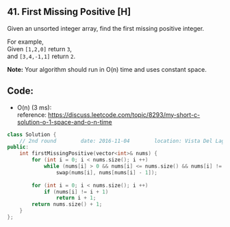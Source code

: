 ## 41. First Missing Positive [H]
Given an unsorted integer array, find the first missing positive integer.

For example,   
Given `[1,2,0]` return `3`,   
and `[3,4,-1,1]` return `2`.

**Note:** Your algorithm should run in O(n) time and uses constant space.

## Code:
- O(n) (3 ms):   
reference: https://discuss.leetcode.com/topic/8293/my-short-c-solution-o-1-space-and-o-n-time
```c++
class Solution {
    // 2nd round        date: 2016-11-04        location: Vista Del Lago III 
public:
    int firstMissingPositive(vector<int>& nums) {
        for (int i = 0; i < nums.size(); i ++) 
            while (nums[i] > 0 && nums[i] <= nums.size() && nums[i] != nums[nums[i] - 1])
                swap(nums[i], nums[nums[i] - 1]);
        
        for (int i = 0; i < nums.size(); i ++) 
            if (nums[i] != i + 1)
                return i + 1;
        return nums.size() + 1;
    }
};
```
